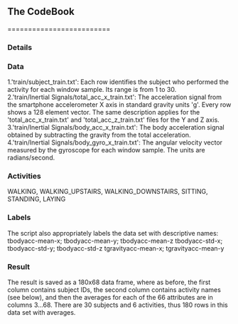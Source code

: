 ## The CodeBook
=========================

### Details

### Data
1.'train/subject_train.txt': Each row identifies the subject who performed the activity for each window sample. Its range is from 1 to 30.  
2.'train/Inertial Signals/total_acc_x_train.txt': The acceleration signal from the smartphone accelerometer X axis in standard gravity units 'g'. Every row shows a 128 element vector. The same description applies for the 'total_acc_x_train.txt' and 'total_acc_z_train.txt' files for the Y and Z axis.  
3.'train/Inertial Signals/body_acc_x_train.txt': The body acceleration signal obtained by subtracting the gravity from the total acceleration.  
4.'train/Inertial Signals/body_gyro_x_train.txt': The angular velocity vector measured by the gyroscope for each window sample. The units are radians/second.  

### Activities
WALKING, WALKING_UPSTAIRS, WALKING_DOWNSTAIRS, SITTING, STANDING, LAYING

### Labels
The script also appropriately labels the data set with descriptive names: 
tbodyacc-mean-x;    tbodyacc-mean-y;    tbodyacc-mean-z
tbodyacc-std-x;     tbodyacc-std-y;     tbodyacc-std-z
tgravityacc-mean-x; tgravityacc-mean-y

### Result
The result is saved as a 180x68 data frame, where as before, the first column contains subject IDs, the second column contains activity names (see below), and then the averages for each of the 66 attributes are in columns 3...68. There are 30 subjects and 6 activities, thus 180 rows in this data set with averages.
